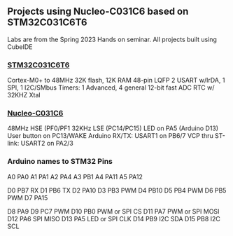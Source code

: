 ## Projects using Nucleo-C031C6 based on STM32C031C6T6

Labs are from the Spring 2023 Hands on seminar.
All projects built using CubeIDE

### [STM32C031C6T6](https://www.st.com/en/microcontrollers-microprocessors/stm32c031c6.html)
Cortex-M0+ to 48MHz 
32K flash,
12K RAM
48-pin LQFP
2 USART w/IrDA, 1 SPI, 1 I2C/SMbus
Timers: 1 Advanced, 4 general
12-bit fast ADC
RTC w/ 32KHZ Xtal

### [Nucleo-C031C6](https://www.st.com/en/evaluation-tools/nucleo-c031c6.html)
48MHz HSE (PF0/PF1
32KHz LSE (PC14/PC15)
LED on PA5 (Arduino D13)
User button on PC13/WAKE
Arduino RX/TX: USART1 on PB6/7
VCP thru ST-link: USART2 on PA2/3

### Arduino names to STM32 Pins
A0  PA0
A1  PA1
A2  PA4
A3  PB1
A4  PA11
A5  PA12

D0  PB7   RX
D1  PB6   TX
D2  PA10
D3  PB3   PWM
D4  PB10
D5  PB4   PWM
D6  PB5   PWM
D7  PA15

D8  PA9
D9  PC7   PWM
D10 PB0   PWM or SPI CS
D11 PA7   PWM or SPI MOSI
D12 PA6   SPI MISO
D13 PA5   LED or SPI CLK
D14 PB9   I2C SDA
D15 PB8   I2C SCL
